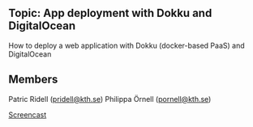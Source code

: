 ## Topic: App deployment with Dokku and DigitalOcean
How to deploy a web application with Dokku (docker-based PaaS) and DigitalOcean

## Members
Patric Ridell (pridell@kth.se)
Philippa Örnell (pornell@kth.se)

[Screencast](https://www.youtube.com/watch?v=-jwq8eieCVE&feature=youtu.be)